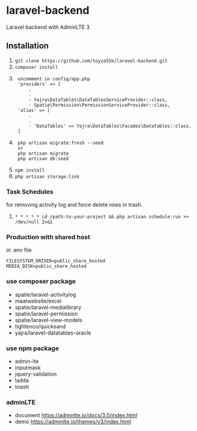 # laravel-backend
Laravel backend with AdminLTE 3 

## Installation
1. ```git clone https://github.com/toyza55k/laravel-backend.git```
1. ```composer install```
1. ```
	uncomment in config/app.php
	'providers' => [
		.
		.
		- Yajra\DataTables\DataTablesServiceProvider::class,
    	- Spatie\Permission\PermissionServiceProvider::class,
    'alias' => [
    	.
    	.
    	- 'DataTables' => Yajra\DataTables\Facades\DataTables::class,
    ]
    ```
1. ```
	php artisan migrate:fresh --seed
	or 
	php artisan migrate
	php artisan db:seed
	```
1. ```npm install```
1. ```php artisan storage:link```

### Task Schedules
for removing activity log and force delete rows in trash.
1. ```* * * * * cd /path-to-your-project && php artisan schedule:run >> /dev/null 2>&1```

### Production with shared host
in .env  file
```
FILESYSTEM_DRIVER=public_share_hosted
MEDIA_DISK=public_share_hosted
```

### use composer package
- spatie/laravel-activitylog
- maatwebsite/excel
- spatie/laravel-medialibrary
- spatie/laravel-permission
- spatie/laravel-view-models
- tightenco/quicksand
- yajra/laravel-datatables-oracle

### use npm package
- admin-lte
- inputmask
- jquery-validation
- ladda
- toastr

### adminLTE 
- document https://adminlte.io/docs/3.0/index.html
- demo https://adminlte.io/themes/v3/index.html

